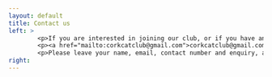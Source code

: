 ```yaml
---
layout: default
title: Contact us
left: > 
        <p>If you are interested in joining our club, or if you have any questions for us, do not hesitate to contact us by emailing:</p>
        <p><a href="mailto:corkcatclub@gmail.com">corkcatclub@gmail.com</a> </p>
        <p>Please leave your name, email, contact number and enquiry, and we will reply as soon as possible!</p>
right:  
---
```


